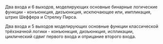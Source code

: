 Два входа и 6 выходов, моделирующих основные бинарные логические функции - конъюнкция, дизъюнкция, исключающее или, импликация, штрих Шеффера и Стрелку Пирса.

Два входа и 5 выходов моделирующих основные функции классической трёхзначной логики - конъюнкция, дизъюнкция, испликации, циклический сдвиг первого входа и отрицание второго входа.
